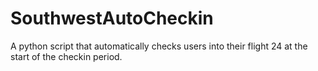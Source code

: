 # SouthwestAutoCheckin
A python script that automatically checks users into their flight 24 at the start of the checkin period.
